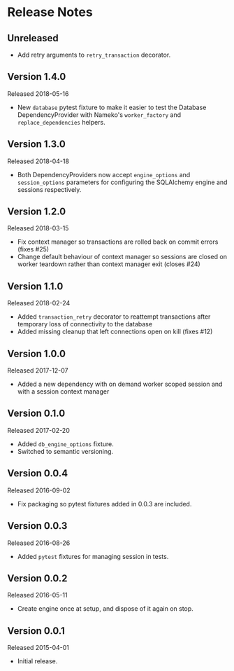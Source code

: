 Release Notes
=============

Unreleased
----------

* Add retry arguments to `retry_transaction` decorator.

Version 1.4.0
-------------

Released 2018-05-16

* New `database` pytest fixture to make it easier to test the Database
  DependencyProvider with Nameko's `worker_factory` and `replace_dependencies`
  helpers.


Version 1.3.0
-------------

Released 2018-04-18

* Both DependencyProviders now accept `engine_options` and `session_options`
  parameters for configuring the SQLAlchemy engine and sessions respectively.

Version 1.2.0
-------------

Released 2018-03-15

* Fix context manager so transactions are rolled back on commit errors
  (fixes #25)
* Change default behaviour of context manager so sessions are closed
  on worker teardown rather than context manager exit (closes #24)

Version 1.1.0
-------------

Released 2018-02-24

* Added `transaction_retry` decorator to reattempt transactions
  after temporary loss of connectivity to the database
* Added missing cleanup that left connections open on kill (fixes #12)

Version 1.0.0
-------------

Released 2017-12-07

* Added a new dependency with on demand worker scoped session
  and with a session context manager

Version 0.1.0
-------------

Released 2017-02-20

* Added `db_engine_options` fixture.
* Switched to semantic versioning.

Version 0.0.4
-------------

Released 2016-09-02

* Fix packaging so pytest fixtures added in 0.0.3 are included.

Version 0.0.3
-------------

Released 2016-08-26

* Added `pytest` fixtures for managing session in tests.

Version 0.0.2
-------------

Released 2016-05-11

* Create engine once at setup, and dispose of it again on stop.

Version 0.0.1
-------------

Released 2015-04-01

* Initial release.
